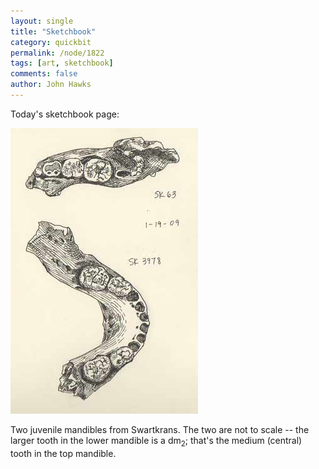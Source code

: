 ```yaml
---
layout: single 
title: "Sketchbook" 
category: quickbit
permalink: /node/1822
tags: [art, sketchbook] 
comments: false 
author: John Hawks 
---
```


Today's sketchbook page: 

<div class="middle-picture">
<img src="/graphics/sk_63_sk_3978_sketchbook.jpg" width="300" height="457" alt="Swartkrans juvenile mandibles" />
</div>

Two juvenile mandibles from Swartkrans. The two are not to scale -- the larger tooth in the lower mandible is a dm<sub>2</sub>; that's the medium (central) tooth in the top mandible. 

